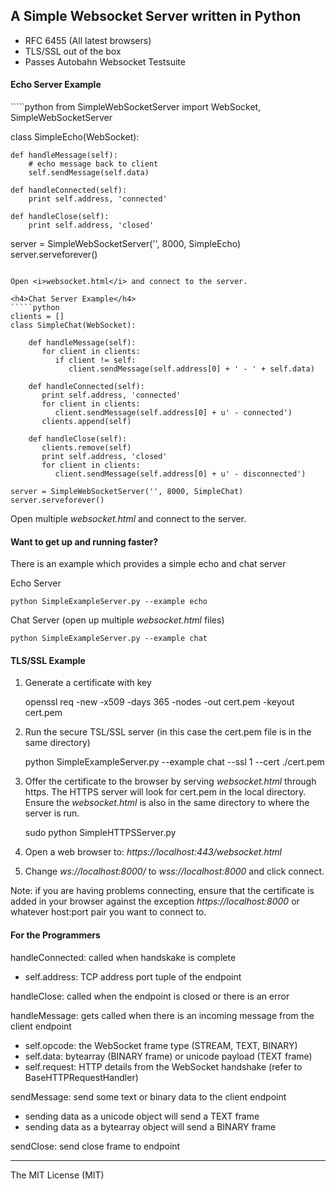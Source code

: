 <h2>A Simple Websocket Server written in Python</h2>

- RFC 6455 (All latest browsers)
- TLS/SSL out of the box
- Passes Autobahn Websocket Testsuite

<h4>Echo Server Example</h4>
`````python
from SimpleWebSocketServer import WebSocket, SimpleWebSocketServer

class SimpleEcho(WebSocket):

    def handleMessage(self):
        # echo message back to client
        self.sendMessage(self.data)
    
    def handleConnected(self):
        print self.address, 'connected'
          
    def handleClose(self):
        print self.address, 'closed'

server = SimpleWebSocketServer('', 8000, SimpleEcho)
server.serveforever()
`````

Open <i>websocket.html</i> and connect to the server.

<h4>Chat Server Example</h4>
`````python
clients = []
class SimpleChat(WebSocket):

    def handleMessage(self):
       for client in clients:
          if client != self:
             client.sendMessage(self.address[0] + ' - ' + self.data)

    def handleConnected(self):
       print self.address, 'connected'
       for client in clients:
          client.sendMessage(self.address[0] + u' - connected')
       clients.append(self)

    def handleClose(self):
       clients.remove(self)
       print self.address, 'closed'
       for client in clients:
          client.sendMessage(self.address[0] + u' - disconnected')

server = SimpleWebSocketServer('', 8000, SimpleChat)
server.serveforever()
`````
Open multiple <i>websocket.html</i> and connect to the server.

<h4>Want to get up and running faster?</h4>

There is an example which provides a simple echo and chat server

Echo Server

    python SimpleExampleServer.py --example echo

Chat Server (open up multiple <i>websocket.html</i> files)
    
    python SimpleExampleServer.py --example chat


<h4>TLS/SSL Example</h4>

1) Generate a certificate with key

    openssl req -new -x509 -days 365 -nodes -out cert.pem -keyout cert.pem
    
2) Run the secure TSL/SSL server (in this case the cert.pem file is in the same directory)

    python SimpleExampleServer.py --example chat --ssl 1 --cert ./cert.pem
    
3) Offer the certificate to the browser by serving <i>websocket.html</i> through https. 
The HTTPS server will look for cert.pem in the local directory. 
Ensure the <i>websocket.html</i> is also in the same directory to where the server is run. 

    sudo python SimpleHTTPSServer.py

4) Open a web browser to: <i>https://localhost:443/websocket.html</i>

5) Change <i>ws://localhost:8000/</i> to <i>wss://localhost:8000</i> and click connect. 

Note: if you are having problems connecting, ensure that the certificate is added in your browser against the exception <i>https://localhost:8000</i> or whatever host:port pair you want to connect to. 

<h4>For the Programmers</h4>

handleConnected: called when handskake is complete
 - self.address: TCP address port tuple of the endpoint

handleClose: called when the endpoint is closed or there is an error

handleMessage: gets called when there is an incoming message from the client endpoint
 - self.opcode: the WebSocket frame type (STREAM, TEXT, BINARY)
 - self.data: bytearray (BINARY frame) or unicode payload (TEXT frame)  
 - self.request: HTTP details from the WebSocket handshake (refer to BaseHTTPRequestHandler)
 
sendMessage: send some text or binary data to the client endpoint
 - sending data as a unicode object will send a TEXT frame
 - sending data as a bytearray object will send a BINARY frame
 
sendClose: send close frame to endpoint


---------------------
The MIT License (MIT)

